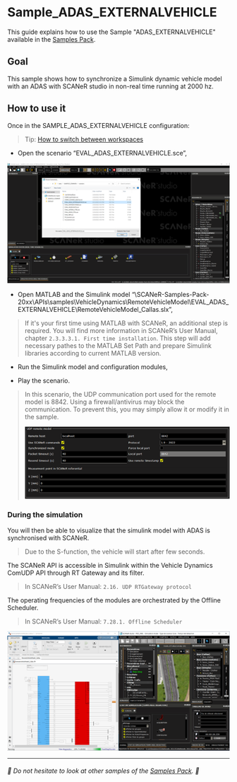 # Sample_ADAS_EXTERNALVEHICLE

This guide explains how to use the Sample "ADAS_EXTERNALVEHICLE" available in the [Samples Pack](https://github.com/AVSimulation/SCANeR-Samples-Pack).

## Goal

This sample shows how to synchronize a Simulink dynamic vehicle model with an ADAS with SCANeR studio in non-real time running at 2000 hz.

## How to use it

Once in the SAMPLE_ADAS_EXTERNALVEHICLE configuration:

> Tip: [How to switch between workspaces](https://avsimulation.github.io/SCANeR-Quick-Starts/Pages/HT_Change_work_environment/HT_Change_work_environment.html)

* Open the scenario “EVAL_ADAS_EXTERNALVEHICLE.sce”,

![scenario](./assets/sce.PNG)

* Open MATLAB and the Simulink model “\SCANeR-Samples-Pack-20xx\APIs\samples\VehicleDynamics\RemoteVehicleModel\EVAL_ADAS_EXTERNALVEHICLE\RemoteVehicleModel_Callas.slx”,

> If it's your first time using MATLAB with SCANeR, an additional step is required. You will find more information in SCANeR’s User Manual, chapter `2.3.3.3.1. First time installation`. This step will add necessary pathes to the MATLAB Set Path and prepare Simulink libraries according to current MATLAB version.

* Run the Simulink model and configuration modules,

* Play the scenario.

> In this scenario, the UDP communication port used for the remote model is 8842. Using a firewall/antivirus may block the communication. To prevent this, you may simply allow it or modify it in the sample.
>
> ![UDPremoteModel](./assets/UDPremoteModel.PNG)

### During the simulation

You will then be able to visualize that the simulink model with ADAS is synchronised with SCANeR.

> Due to the S-function, the vehicle will start after few seconds.

The SCANeR API is accessible in Simulink within the Vehicle Dynamics ComUDP API through RT Gateway and its filter.

> In SCANeR’s User Manual: `2.16. UDP RTGateway protocol`

The operating frequencies of the modules are orchestrated by the Offline Scheduler.

> In SCANeR’s User Manual: `7.28.1. Offline Scheduler`

![Capture](./assets/Capture.PNG)

_______________________________________________

###### :car: Do not hesitate to look at other samples of the [Samples Pack](https://github.com/AVSimulation/SCANeR-Samples-Pack). :car:
